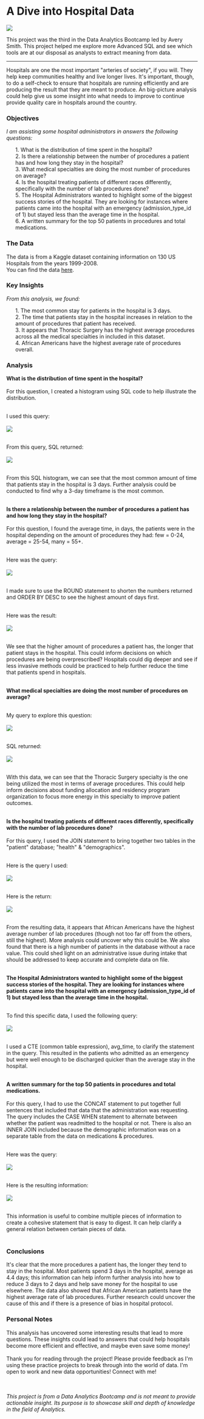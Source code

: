 # A Dive into Hospital Data

<img src="images/qSQLprojectpic.png?raw=true">

This project was the third in the Data Analytics Bootcamp led by Avery Smith. This project helped me explore more Advanced SQL and see which tools are at our disposal as analysts to extract meaning from data.<br>

---

Hospitals are one the most important "arteries of society", if you will. They help keep communities healthy and live longer lives. It's important, though, to do a self-check to ensure that hospitals are running efficiently and are producing the result that they are meant to produce. An big-picture analysis could help give us some insight into what needs to improve to continue provide quality care in hospitals around the country.<br>

### Objectives
*I am assisting some hospital administrators in answers the following questions:*
<ol>
  1. What is the distribution of time spent in the hospital?<br>
  2. Is there a relationship between the number of procedures a patient has and how long they stay in the hospital?<br>
  3. What medical specialties are doing the most number of procedures on average?<br>
  4. Is the hospital treating patients of different races differently, specifically with the number of lab procedures done?<br>
  5. The Hospital Administrators wanted to highlight some of the biggest success stories of the hospital. They are looking for instances where patients came into the hospital with an emergency (admission_type_id of 1) but stayed less than the average time in the hospital.<br>
  6. A written summary for the top 50 patients in procedures and total medications.
</ol>

### The Data
The data is from a Kaggle dataset containing information on 130 US Hospitals from the years 1999-2008.<br>
You can find the data [here](https://www.kaggle.com/code/iabhishekofficial/prediction-on-hospital-readmission/data?select=diabetic_data.csv).

### Key Insights
*From this analysis, we found:*
<ol>
  1. The most common stay for patients in the hospital is 3 days.<br>
  2. The time that patients stay in the hospital increases in relation to the amount of procedures that patient has received.<br>
  3. It appears that Thoracic Surgery has the highest average procedures across all the medical specialties in included in this dataset.<br>
  4. African Americans have the highest average rate of procedures overall.
</ol>

### Analysis
**What is the distribution of time spent in the hospital?**<br><br>
For this question, I created a histogram using SQL code to help illustrate the distribution. <br><br>

I used this query:<br><br>
<img src="images/q1 sql code histogram.png?raw=true"><br><br>

From this query, SQL returned:<br><br>
<img src="images/q1 histogram result.png?raw=true"><br><br>

From this SQL histogram, we can see that the most common amount of time that patients stay in the hospital is 3 days. Further analysis could be conducted to find why a 3-day timeframe is the most common.<br><br>


**Is there a relationship between the number of procedures a patient has and how long they stay in the hospital?**<br><br>
For this question, I found the average time, in days, the patients were in the hospital depending on the amount of procedures they had: few = 0-24, average = 25-54, many = 55+.<br><br>

Here was the query:<br><br>
<img src="images/q2 avg amount query.png?raw=true"><br><br>

I made sure to use the ROUND statement to shorten the numbers returned and ORDER BY DESC to see the highest amount of days first.<br><br>

Here was the result:<br><br>
<img src="images/q2 avg amoount result.png?raw=true"><br><br>

We see that the higher amount of procedures a patient has, the longer that patient stays in the hospital. This could inform decisions on which procedures are being overprescribed? Hospitals could dig deeper and see if less invasive methods could be practiced to help further reduce the time that patients spend in hospitals.<br><br>


**What medical specialties are doing the most number of procedures on average?**<br><br>

My query to explore this question:<br><br>
<img src="images/q3 med spec query.png?raw=true"><br><br>

SQL returned:<br><br>
<img src="images/q3 med spec result.png?raw=true"><br><br>

With this data, we can see that the Thoracic Surgery specialty is the one being utilized the most in terms of average procedures. This could help inform decisions about funding allocation and residency program organization to focus more energy in this specialty to improve patient outcomes.<br><br>


**Is the hospital treating patients of different races differently, specifically with the number of lab procedures done?**<br><br>
For this query, I used the JOIN statement to bring together two tables in the "patient" database; "health" & "demographics". <br><br>

Here is the query I used:<br><br>
<img src="images/q4 query.png?raw=true"><br><br>

Here is the return:<br><br>
<img src="images/q4 result.png?raw=true"><br><br>

From the resulting data, it appears that African Americans have the highest average number of lab procedures (though not too far off from the others, still the highest). More analysis could uncover why this could be. We also found that there is a high number of patients in the database without a race value. This could shed light on an administrative issue during intake that should be addressed to keep accurate and complete data on file.<br><br>


**The Hospital Administrators wanted to highlight some of the biggest success stories of the hospital. They are looking for instances where patients came into the hospital with an emergency (admission_type_id of 1) but stayed less than the average time in the hospital.**<br><br>

To find this specific data, I used the following query:<br><br>
<img src="images/q5 query.png?raw=true"><br><br>

I used a CTE (common table expression), avg_time, to clarify the statement in the query. This resulted in the patients who admitted as an emergency but were well enough to be discharged quicker than the average stay in the hospital.<br><br>


**A written summary for the top 50 patients in procedures and total medications.**<br><br>
For this query, I had to use the CONCAT statement to put together full sentences that included that data that the administration was requesting. The query includes the CASE WHEN statement to alternate between whether the patient was readmitted to the hospital or not. There is also an INNER JOIN included because the demographic information was on a separate table from the data on medications & procedures. <br><br>

Here was the query:<br><br>
<img src="images/q6 query.png?raw=true"><br><br>

Here is the resulting information:<br><br>
<img src="images/q6 result.png?raw=true"><br><br>

This information is useful to combine multiple pieces of information to create a cohesive statement that is easy to digest. It can help clarify a general relation between certain pieces of data.<br><br>


### Conclusions
It's clear that the more procedures a patient has, the longer they tend to stay in the hospital. Most patients spend 3 days in the hospital, average as 4.4 days; this information can help inform further analysis into how to reduce 3 days to 2 days and help save money for the hospital to use elsewhere. The data also showed that African American patients have the highest average rate of lab procedures. Further research could uncover the cause of this and if there is a presence of bias in hospital protocol.

### Personal Notes
This analysis has uncovered some interesting results that lead to more questions. These insights could lead to answers that could help hospitals become more efficient and effective, and maybe even save some money!<br><br>
Thank you for reading through the project! Please provide feedback as I'm using these practice projects to break through into the world of data. I'm open to work and new data opportunities! Connect with me!<br><br><br>

*This project is from a Data Analytics Bootcamp and is not meant to provide actionable insight. Its purpose is to showcase skill and depth of knowledge in the field of Analytics.*
